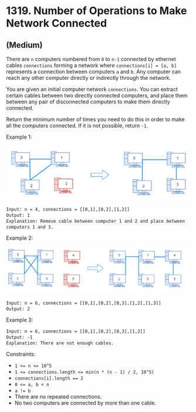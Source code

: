 # 1319. Number of Operations to Make Network Connected
## (Medium)

There are `n` computers numbered from `0` to `n-1` connected by ethernet cables `connections` forming a network where `connections[i] = [a, b]` represents a connection between computers `a` and `b`. Any computer can reach any other computer directly or indirectly through the network.

You are given an initial computer network `connections`. You can extract certain cables between two directly connected computers, and place them between any pair of disconnected computers to make them directly connected.

Return the minimum number of times you need to do this in order to make all the computers connected. If it is not possible, return `-1`.

 

Example 1:

![alt text](image.png)

```
Input: n = 4, connections = [[0,1],[0,2],[1,2]]
Output: 1
Explanation: Remove cable between computer 1 and 2 and place between computers 1 and 3.
```

Example 2:

![alt text](image-1.png)

```
Input: n = 6, connections = [[0,1],[0,2],[0,3],[1,2],[1,3]]
Output: 2
```

Example 3:

```
Input: n = 6, connections = [[0,1],[0,2],[0,3],[1,2]]
Output: -1
Explanation: There are not enough cables.
```

Constraints:

- `1 <= n <= 10^5`
- `1 <= connections.length <= min(n * (n - 1) / 2, 10^5)`
- `connections[i].length == 2`
- `0 <= a, b < n`
- `a != b`
- There are no repeated connections.
- No two computers are connected by more than one cable.